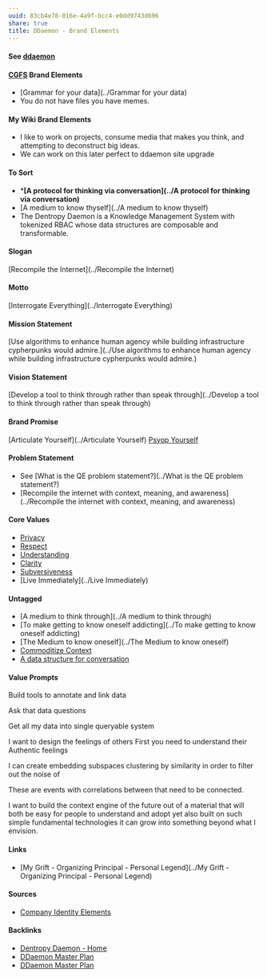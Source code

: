 ```yaml
---
uuid: 83cb4e78-016e-4a9f-bcc4-e0dd9743d696
share: true
title: DDaemon - Brand Elements
---
```

#### See [ddaemon](../cffd944f-bd35-4af4-862b-c889057776ae)

#### [CGFS](../6ca740f7-9928-4997-9cc1-2cc6db297117) Brand Elements

* [Grammar for your data](../Grammar for your data)
* You do not have files you have memes.

#### My Wiki Brand Elements

* I like to work on projects, consume media that makes you think, and attempting to deconstruct big ideas.
* We can work on this later perfect to ddaemon site upgrade

#### To Sort

* ***[A protocol for thinking via conversation](../A protocol for thinking via conversation)**
* [A medium to know thyself](../A medium to know thyself)
* The Dentropy Daemon is a Knowledge Management System with tokenized RBAC whose data structures are composable and transformable.

#### Slogan

[Recompile the Internet](../Recompile the Internet)
#### Motto

[Interrogate Everything](../Interrogate Everything)

#### Mission Statement

[Use algorithms to enhance human agency while building infrastructure cypherpunks would admire.](../Use algorithms to enhance human agency while building infrastructure cypherpunks would admire.)

#### Vision Statement

[Develop a tool to think through rather than speak through](../Develop a tool to think through rather than speak through)

#### Brand Promise

[Articulate Yourself](../Articulate Yourself)
[Psyop Yourself](../1f51a5ae-1589-497c-9d14-0f3dedac42b6)

#### Problem Statement

* See [What is the QE problem statement?](../What is the QE problem statement?)
* [Recompile the internet with context, meaning, and awareness](../Recompile the internet with context, meaning, and awareness)
#### Core Values

* [Privacy](../Privacy)
* [Respect](../6ba6607e-8e72-4801-922d-9f02e5920dc7)
* [Understanding](../986fad60-5848-41be-9d3f-9279cae44eb5)
* [Clarity](../302f2a22-3261-4a67-b73b-67b67c530803)
* [Subversiveness](../d7144055-196e-4144-aa0b-ce2430d6378a)
* [Live Immediately](../Live Immediately)

#### Untagged

* [A medium to think through](../A medium to think through)
* [To make getting to know oneself addicting](../To make getting to know oneself addicting)
* [The Medium to know oneself](../The Medium to know oneself)
* [Commoditize Context](../6c1a104f-51d8-40ac-bb23-c5768cdbfb16)
* [A data structure for conversation](../bcb5424f-2899-40ba-abad-fe2dcc812450)

#### Value Prompts

Build tools to annotate and link data

Ask that data questions

Get all my data into single queryable system

I want to design the feelings of others 
First you need to understand their Authentic feelings 

I can create embedding subspaces clustering by similarity in order to filter out the noise of

These are events with correlations between that need to be connected.


I want to build the context engine of the future out of a material that will both be easy for people to understand and adopt yet also built on such simple fundamental technologies it can grow into something beyond what I envision.
#### Links

* [My Grift - Organizing Principal - Personal Legend](../My Grift - Organizing Principal - Personal Legend)
#### Sources

* [Company Identity Elements](https://chat.openai.com/share/bb19e617-640e-4182-b2f7-b91ffc9a1bcd)

#### Backlinks

* [Dentropy Daemon - Home](/488cb22c-91d3-4d1e-bd47-b1588e3fb899)
* [DDaemon Master Plan](/58fef7f0-c9dc-44b3-949f-1c034bc24cf2)
* [DDaemon Master Plan](/58fef7f0-c9dc-44b3-949f-1c034bc24cf2)